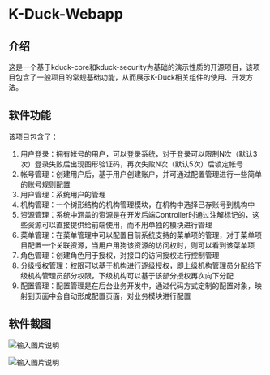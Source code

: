 # K-Duck-Webapp

## 介绍
这是一个基于kduck-core和kduck-security为基础的演示性质的开源项目，该项目包含了一般项目的常规基础功能，从而展示K-Duck相关组件的使用、开发方法。

## 软件功能

该项目包含了：

1. 用户登录：拥有帐号的用户，可以登录系统，对于登录可以限制N次（默认3次）登录失败后出现图形验证码，再次失败N次（默认5次）后锁定帐号
2. 帐号管理：创建用户后，基于用户创建账户，并可通过配置管理进行一些简单的账号规则配置
3. 用户管理：系统用户的管理
4. 机构管理：一个树形结构的机构管理模块，在机构中选择已存账号到机构中
5. 资源管理：系统中涵盖的资源是在开发后端Controller时通过注解标记的，这些资源可以直接提供给前端使用，而不用单独的模块进行管理
6. 菜单管理：在菜单管理中可以配置目前系统支持的菜单项的管理，对于菜单项目配置一个关联资源，当用户用狗该资源的访问权时，则可以看到该菜单项
7. 角色管理：创建角色用于授权，对接口的访问授权进行控制管理
8. 分级授权管理：权限可以基于机构进行逐级授权，即上级机构管理员分配给下级机构管理员部分权限，下级机构可以基于该部分授权再次向下分配
9. 配置管理：配置管理是在后台业务开发中，通过代码方式定制的配置对象，映射到页面中会自动形成配置页面，对业务模块进行配置

## 软件截图

![输入图片说明](https://images.gitee.com/uploads/images/2021/0110/233122_7b35d6aa_403814.png "登录.png")

![输入图片说明](https://images.gitee.com/uploads/images/2021/0110/233305_c759c5a8_403814.png "主界面.png")